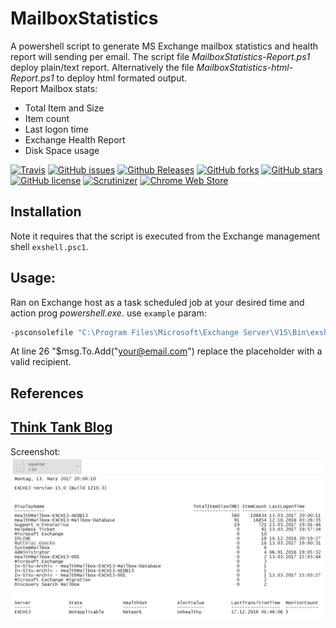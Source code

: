 # MailboxStatistics
A powershell script to generate MS Exchange mailbox statistics and health report will sending per email. The script file _MailboxStatistics-Report.ps1_ deploy plain/text report. Alternatively the file _MailboxStatistics-html-Report.ps1_ to deploy html formated output.
<br>
Report Mailbox stats:
- Total Item and Size
- Item count
- Last logon time
- Exchange Health Report
- Disk Space usage

[![Travis](https://img.shields.io/travis/rust-lang/rust.svg)](https://github.com/donkey/MailboxStatistics)
[![GitHub issues](https://img.shields.io/github/issues/donkey/MailboxStatistics.svg)](https://github.com/donkey/MailboxStatistics/issues)
[![Github Releases](https://img.shields.io/github/downloads/atom/atom/latest/total.svg)](https://github.com/donkey/MailboxStatistics)
[![GitHub forks](https://img.shields.io/github/forks/donkey/MailboxStatistics.svg)](https://github.com/donkey/MailboxStatistics/network)
[![GitHub stars](https://img.shields.io/github/stars/donkey/MailboxStatistics.svg)](https://github.com/donkey/MailboxStatistics/stargazers)
[![GitHub license](https://img.shields.io/badge/license-AGPL-blue.svg)](https://raw.githubusercontent.com/donkey/MailboxStatistics/master/LICENSE)
[![Scrutinizer](https://img.shields.io/scrutinizer/g/filp/whoops.svg)](https://github.com/donkey/MailboxStatistics)
[![Chrome Web Store](https://img.shields.io/chrome-web-store/rating/nimelepbpejjlbmoobocpfnjhihnpked.svg)](https://github.com/donkey/MailboxStatistics)

## Installation
Note it requires that the script is executed from the Exchange management shell ``exshell.psc1``.

## Usage:
Ran on Exchange host as a task scheduled job at your desired time and action prog *powershell.exe*.
use ``example`` param:
```sh
-psconsolefile "C:\Program Files\Microsoft\Exchange Server\V15\Bin\exshell.psc1" -file "C:\windows\system32\MailboxStatistics-Report.ps1"
```
At line 26 "$msg.To.Add("your@email.com") replace the placeholder with a valid recipient.

## References
[Think Tank Blog](http://think.unblog.ch/winstat-user-status/)
---
Screenshot:
![Sreenshot Mail report](/report-screen.png)
